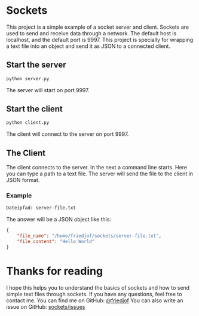 # Sockets
This project is a simple example of a socket server and client.
Sockets are used to send and receive data through a network.
The default host is localhost, and the default port is 9997.
This project is specially for wrapping a text file into an object and send it as JSON to a connected client.

## Start the server
```bash
python server.py
```
The server will start on port 9997.
## Start the client
```bash
python client.py
```
The client will connect to the server on port 9997.

## The Client
The client connects to the server.
In the next a command line starts.
Here you can type a path to a text file. The server will send the file to the client in JSON format.
### Example
```bash
Dateipfad: server-file.txt
```
The answer will be a JSON object like this:
```json
{
    "file_name": "/home/friedjof/sockets/server-file.txt",
    "file_content": "Hello World"
}
```

# Thanks for reading
I hope this helps you to understand the basics of sockets and how to send simple text files through sockets.
If you have any questions, feel free to contact me. You can find me on GitHub: [@friedjof](https://github.com/friedjof)
You can also write an issue on GitHub: [sockets/issues](https://github.com/Friedjof/sockets/issues)
